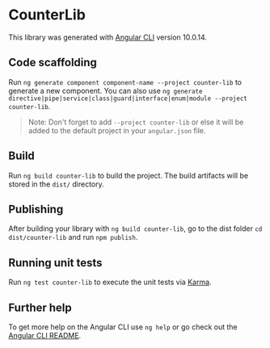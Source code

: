 # CounterLib

This library was generated with [Angular CLI](https://github.com/angular/angular-cli) version 10.0.14.

## Code scaffolding

Run `ng generate component component-name --project counter-lib` to generate a new component. You can also use `ng generate directive|pipe|service|class|guard|interface|enum|module --project counter-lib`.
> Note: Don't forget to add `--project counter-lib` or else it will be added to the default project in your `angular.json` file. 

## Build

Run `ng build counter-lib` to build the project. The build artifacts will be stored in the `dist/` directory.

## Publishing

After building your library with `ng build counter-lib`, go to the dist folder `cd dist/counter-lib` and run `npm publish`.

## Running unit tests

Run `ng test counter-lib` to execute the unit tests via [Karma](https://karma-runner.github.io).

## Further help

To get more help on the Angular CLI use `ng help` or go check out the [Angular CLI README](https://github.com/angular/angular-cli/blob/master/README.md).
